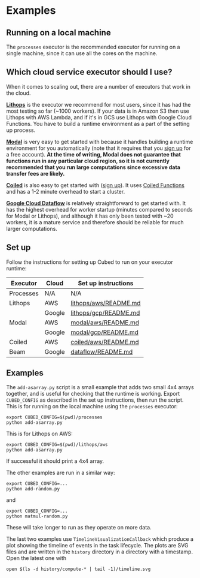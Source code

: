 # Examples

## Running on a local machine

The `processes` executor is the recommended executor for running on a single machine, since it can use all the cores on the machine.

## Which cloud service executor should I use?

When it comes to scaling out, there are a number of executors that work in the cloud.

[**Lithops**](https://lithops-cloud.github.io/) is the executor we recommend for most users, since it has had the most testing so far (~1000 workers).
If your data is in Amazon S3 then use Lithops with AWS Lambda, and if it's in GCS use Lithops with Google Cloud Functions. You have to build a runtime environment as a part of the setting up process.

[**Modal**](https://modal.com/) is very easy to get started with because it handles building a runtime environment for you automatically (note that it requires that you [sign up](https://modal.com/signup) for a free account). **At the time of writing, Modal does not guarantee that functions run in any particular cloud region, so it is not currently recommended that you run large computations since excessive data transfer fees are likely.**

[**Coiled**](https://www.coiled.io/) is also easy to get started with ([sign up](https://cloud.coiled.io/signup)). It uses [Coiled Functions](https://docs.coiled.io/user_guide/usage/functions/index.html) and has a 1-2 minute overhead to start a cluster.

[**Google Cloud Dataflow**](https://cloud.google.com/dataflow) is relatively straightforward to get started with. It has the highest overhead for worker startup (minutes compared to seconds for Modal or Lithops), and although it has only been tested with ~20 workers, it is a mature service and therefore should be reliable for much larger computations.

## Set up

Follow the instructions for setting up Cubed to run on your executor runtime:

| Executor  | Cloud  | Set up instructions                            |
|-----------|--------|------------------------------------------------|
| Processes | N/A    | N/A                                            |
| Lithops   | AWS    | [lithops/aws/README.md](lithops/aws/README.md) |
|           | Google | [lithops/gcp/README.md](lithops/gcp/README.md) |
| Modal     | AWS    | [modal/aws/README.md](modal/aws/README.md)     |
|           | Google | [modal/gcp/README.md](modal/gcp/README.md)     |
| Coiled    | AWS    | [coiled/aws/README.md](coiled/aws/README.md)   |
| Beam      | Google | [dataflow/README.md](dataflow/README.md)       |

## Examples

The `add-asarray.py` script is a small example that adds two small 4x4 arrays together, and is useful for checking that the runtime is working.
Export `CUBED_CONFIG` as described in the set up instructions, then run the script. This is for running on the local machine using the `processes` executor:

```shell
export CUBED_CONFIG=$(pwd)/processes
python add-asarray.py
```

This is for Lithops on AWS:

```shell
export CUBED_CONFIG=$(pwd)/lithops/aws
python add-asarray.py
```

If successful it should print a 4x4 array.

The other examples are run in a similar way:

```shell
export CUBED_CONFIG=...
python add-random.py
```

and

```shell
export CUBED_CONFIG=...
python matmul-random.py
```

These will take longer to run as they operate on more data.

The last two examples use `TimelineVisualizationCallback` which produce a plot showing the timeline of events in the task lifecycle.
The plots are SVG files and are written in the `history` directory in a directory with a timestamp. Open the latest one with

```shell
open $(ls -d history/compute-* | tail -1)/timeline.svg
```
